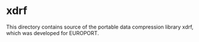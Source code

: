 xdrf
====

This directory contains source of the portable data compression  library xdrf, which was developed for EUROPORT.
